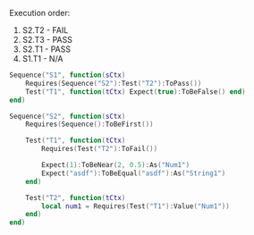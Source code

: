 Execution order:
1. S2.T2 - FAIL
2. S2.T3 - PASS
3. S2.T1 - PASS
4. S1.T1 - N/A


```lua
Sequence("S1", function(sCtx)
    Requires(Sequence("S2"):Test("T2"):ToPass())
    Test("T1", function(tCtx) Expect(true):ToBeFalse() end)
end)

Sequence("S2", function(sCtx)
    Requires(Sequence():ToBeFirst())

    Test("T1", function(tCtx)
        Requires(Test("T2"):ToFail())

        Expect(1):ToBeNear(2, 0.5):As("Num1")
        Expect("asdf"):ToBeEqual("asdf"):As("String1")
    end)

    Test("T2", function(tCtx)
        local num1 = Requires(Test("T1"):Value("Num1"))
    end)
end)
```
